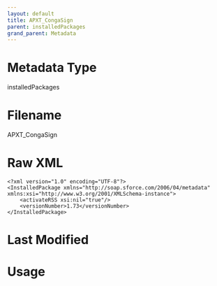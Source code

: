 ```yaml
---
layout: default
title: APXT_CongaSign
parent: installedPackages
grand_parent: Metadata
---
```

# Metadata Type
installedPackages


# Filename 
APXT_CongaSign


# Raw XML
```
<?xml version="1.0" encoding="UTF-8"?>
<InstalledPackage xmlns="http://soap.sforce.com/2006/04/metadata" xmlns:xsi="http://www.w3.org/2001/XMLSchema-instance">
    <activateRSS xsi:nil="true"/>
    <versionNumber>1.73</versionNumber>
</InstalledPackage>
```


# Last Modified


# Usage
